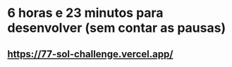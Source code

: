 # 6 horas e 23 minutos para desenvolver (sem contar as pausas)

## https://77-sol-challenge.vercel.app/
